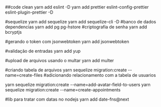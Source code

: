 ##code clean
yarn add eslint -D
yarn add prettier eslint-config-prettier eslint-plugin-prettier -D

#sequelize
yarn add sequelize
yarn add sequelize-cli -D
#banco de dados dependencias
yarn add pg pg-hstore
#criptografia de senha
yarn add bcryptjs

#gerando o token com jsonwebtoken
yarn add jsonwebtoken

#validação de entradas
yarn add yup

#upload de arquivos usando o multar
yarn add multer

#criando tabela de arquivos
yarn sequelize migration:create --name=create-files
#adicionando relacionamento com a tabela de usuarios

yarn sequelize migration:create --name=add-avatar-field-to-users
yarn sequelize migration:create --name=create-appointments

#lib para tratar com datas no nodejs
yarn add date-fns@next

